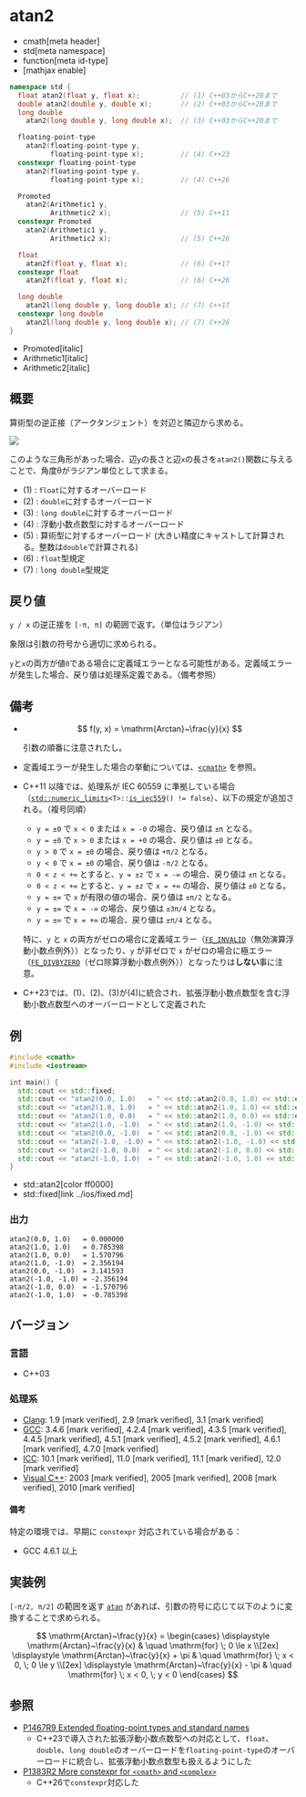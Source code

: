 # atan2
* cmath[meta header]
* std[meta namespace]
* function[meta id-type]
* [mathjax enable]

```cpp
namespace std {
  float atan2(float y, float x);          // (1) C++03からC++20まで
  double atan2(double y, double x);       // (2) C++03からC++20まで
  long double
    atan2(long double y, long double x);  // (3) C++03からC++20まで

  floating-point-type
    atan2(floating-point-type y,
          floating-point-type x);         // (4) C++23
  constexpr floating-point-type
    atan2(floating-point-type y,
          floating-point-type x);         // (4) C++26

  Promoted
    atan2(Arithmetic1 y,
          Arithmetic2 x);                 // (5) C++11
  constexpr Promoted
    atan2(Arithmetic1 y,
          Arithmetic2 x);                 // (5) C++26

  float
    atan2f(float y, float x);             // (6) C++17
  constexpr float
    atan2f(float y, float x);             // (6) C++26

  long double
    atan2l(long double y, long double x); // (7) C++17
  constexpr long double
    atan2l(long double y, long double x); // (7) C++26
}
```
* Promoted[italic]
* Arithmetic1[italic]
* Arithmetic2[italic]

## 概要
算術型の逆正接（アークタンジェント）を対辺と隣辺から求める。

![](https://raw.githubusercontent.com/cpprefjp/image/master/reference/cmath/atan2/atan2.jpg)

このような三角形があった場合、辺`y`の長さと辺`x`の長さを`atan2()`関数に与えることで、角度θがラジアン単位として求まる。

- (1) : `float`に対するオーバーロード
- (2) : `double`に対するオーバーロード
- (3) : `long double`に対するオーバーロード
- (4) : 浮動小数点数型に対するオーバーロード
- (5) : 算術型に対するオーバーロード (大きい精度にキャストして計算される。整数は`double`で計算される)
- (6) : `float`型規定
- (7) : `long double`型規定


## 戻り値
`y / x` の逆正接を `[-π, π]` の範囲で返す。（単位はラジアン）

象限は引数の符号から適切に求められる。

`y`と`x`の両方が値`0`である場合に定義域エラーとなる可能性がある。定義域エラーが発生した場合、戻り値は処理系定義である。（備考参照）

## 備考
- $$ f(y, x) = \mathrm{Arctan}~\frac{y}{x} $$

    引数の順番に注意されたし。

- 定義域エラーが発生した場合の挙動については、[`<cmath>`](../cmath.md) を参照。
- C++11 以降では、処理系が IEC 60559 に準拠している場合（[`std::numeric_limits`](../limits/numeric_limits.md)`<T>::`[`is_iec559`](../limits/numeric_limits/is_iec559.md)`() != false`）、以下の規定が追加される。（複号同順）
    - `y = ±0` で `x < 0` または `x = -0` の場合、戻り値は `±π` となる。
    - `y = ±0` で `x > 0` または `x = +0` の場合、戻り値は `±0` となる。
    - `y > 0` で `x = ±0` の場合、戻り値は `+π/2` となる。
    - `y < 0` で `x = ±0` の場合、戻り値は `-π/2` となる。
    - `0 < z < +∞` とすると、`y = ±z` で `x = -∞` の場合、戻り値は `±π` となる。
    - `0 < z < +∞` とすると、`y = ±z` で `x = +∞` の場合、戻り値は `±0` となる。
    - `y = ±∞` で `x` が有限の値の場合、戻り値は `±π/2` となる。
    - `y = ±∞` で `x = -∞` の場合、戻り値は `±3π/4` となる。
    - `y = ±∞` で `x = +∞` の場合、戻り値は `±π/4` となる。

    特に、`y` と `x` の両方がゼロの場合に定義域エラー（[`FE_INVALID`](../cfenv/fe_invalid.md)（無効演算浮動小数点例外））となったり、`y` が非ゼロで `x` がゼロの場合に極エラー（[`FE_DIVBYZERO`](../cfenv/fe_divbyzero.md)（ゼロ除算浮動小数点例外））となったりは**しない**事に注意。
- C++23では、(1)、(2)、(3)が(4)に統合され、拡張浮動小数点数型を含む浮動小数点数型へのオーバーロードとして定義された


## 例
```cpp example
#include <cmath>
#include <iostream>

int main() {
  std::cout << std::fixed;
  std::cout << "atan2(0.0, 1.0)   = " << std::atan2(0.0, 1.0) << std::endl;
  std::cout << "atan2(1.0, 1.0)   = " << std::atan2(1.0, 1.0) << std::endl;
  std::cout << "atan2(1.0, 0.0)   = " << std::atan2(1.0, 0.0) << std::endl;
  std::cout << "atan2(1.0, -1.0)  = " << std::atan2(1.0, -1.0) << std::endl;
  std::cout << "atan2(0.0, -1.0)  = " << std::atan2(0.0, -1.0) << std::endl;
  std::cout << "atan2(-1.0, -1.0) = " << std::atan2(-1.0, -1.0) << std::endl;
  std::cout << "atan2(-1.0, 0.0)  = " << std::atan2(-1.0, 0.0) << std::endl;
  std::cout << "atan2(-1.0, 1.0)  = " << std::atan2(-1.0, 1.0) << std::endl;
}
```
* std::atan2[color ff0000]
* std::fixed[link ../ios/fixed.md]

### 出力
```
atan2(0.0, 1.0)   = 0.000000
atan2(1.0, 1.0)   = 0.785398
atan2(1.0, 0.0)   = 1.570796
atan2(1.0, -1.0)  = 2.356194
atan2(0.0, -1.0)  = 3.141593
atan2(-1.0, -1.0) = -2.356194
atan2(-1.0, 0.0)  = -1.570796
atan2(-1.0, 1.0)  = -0.785398
```

## バージョン
### 言語
- C++03

### 処理系
- [Clang](/implementation.md#clang): 1.9 [mark verified], 2.9 [mark verified], 3.1 [mark verified]
- [GCC](/implementation.md#gcc): 3.4.6 [mark verified], 4.2.4 [mark verified], 4.3.5 [mark verified], 4.4.5 [mark verified], 4.5.1 [mark verified], 4.5.2 [mark verified], 4.6.1 [mark verified], 4.7.0 [mark verified]
- [ICC](/implementation.md#icc): 10.1 [mark verified], 11.0 [mark verified], 11.1 [mark verified], 12.0 [mark verified]
- [Visual C++](/implementation.md#visual_cpp): 2003 [mark verified], 2005 [mark verified], 2008 [mark verified], 2010 [mark verified]

#### 備考
特定の環境では、早期に `constexpr` 対応されている場合がある：

- GCC 4.6.1 以上


## 実装例
`[-π/2, π/2]` の範囲を返す [`atan`](atan.md) があれば、引数の符号に応じて以下のように変換することで求められる。

$$
\mathrm{Arctan}~\frac{y}{x} =
\begin{cases}
\displaystyle \mathrm{Arctan}~\frac{y}{x}       & \quad \mathrm{for} \; 0 \le x \\[2ex]
\displaystyle \mathrm{Arctan}~\frac{y}{x} + \pi & \quad \mathrm{for} \; x < 0, \; 0 \le y \\[2ex]
\displaystyle \mathrm{Arctan}~\frac{y}{x} - \pi & \quad \mathrm{for} \; x < 0, \; y < 0
\end{cases}
$$

## 参照
- [P1467R9 Extended floating-point types and standard names](https://www.open-std.org/jtc1/sc22/wg21/docs/papers/2022/p1467r9.html)
    - C++23で導入された拡張浮動小数点数型への対応として、`float`、`double`、`long double`のオーバーロードを`floating-point-type`のオーバーロードに統合し、拡張浮動小数点数型も扱えるようにした
- [P1383R2 More constexpr for `<cmath>` and `<complex>`](https://open-std.org/jtc1/sc22/wg21/docs/papers/2023/p1383r2.pdf)
    - C++26で`constexpr`対応した
